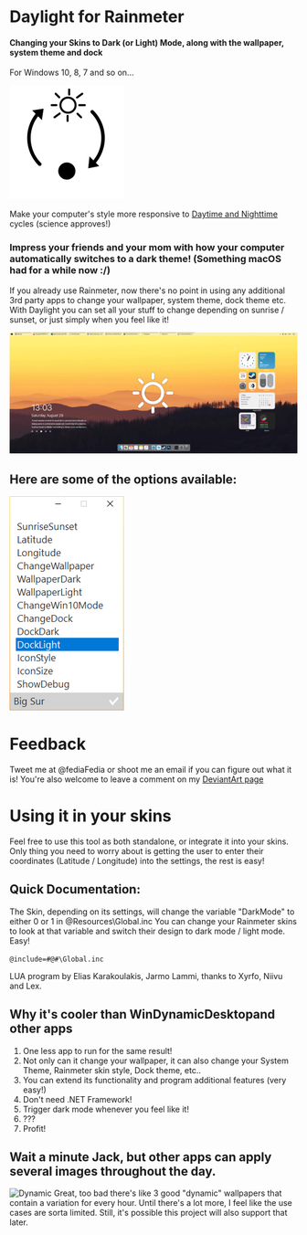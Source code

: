 # Daylight for Rainmeter
#### Changing your Skins to Dark (or Light) Mode, along with the wallpaper, system theme and dock
For Windows 10, 8, 7 and so on...

![Daylight Logo](/images/daylight.png)

Make your computer's style more responsive to [Daytime and Nighttime](https://www.youtube.com/watch?v=Ln2Xq8fCNI8) cycles (science approves!)

### Impress your friends and your mom with how your computer automatically switches to a dark theme! (Something macOS had for a while now :/)

If you already use Rainmeter, now there's no point in using any additional 3rd party apps to change your wallpaper, system theme, dock theme etc. With Daylight you can set all your stuff to change depending on sunrise / sunset, or just simply when you feel like it!

![Daylight Logo](/images/daylight.gif)

## Here are some of the options available:

![Settings](/images/settings.png)

# Feedback
Tweet me at @fediaFedia or shoot me an email if you can figure out what it is!
You're also welcome to leave a comment on my [DeviantArt page](https://www.deviantart.com/fediafedia/art/Daylight-for-Rainmeter-Standalone-Omnimo-BigSur-847968947)

# Using it in your skins

Feel free to use this tool as both standalone, or integrate it into your skins.
Only thing you need to worry about is getting the user to enter their coordinates (Latitude / Longitude) into the settings, the rest is easy!

## Quick Documentation:

The Skin, depending on its settings, will change the variable "DarkMode" to either 0 or 1 in @Resources\Global.inc
You can change your Rainmeter skins to look at that variable and switch their design to dark mode / light mode. Easy!

`@include=#@#\Global.inc`

LUA program by Elias Karakoulakis, Jarmo Lammi, thanks to Xyrfo, Niivu and Lex.

## Why it's cooler than WinDynamicDesktopand other apps

1. One less app to run for the same result!
2. Not only can it change your wallpaper, it can also change your System Theme, Rainmeter skin style, Dock theme, etc.. 
3. You can extend its functionality and program additional features (very easy!)
4. Don't need .NET Framework!
5. Trigger dark mode whenever you feel like it!
6. ???
7. Profit!

## Wait a minute Jack, but other apps can apply several images throughout the day.

![Dynamic](/images/dyn.jpg)
Great, too bad there's like 3 good "dynamic" wallpapers that contain a variation for every hour. Until there's a lot more, I feel like the use cases are sorta limited. Still, it's possible this project will also support that later.
